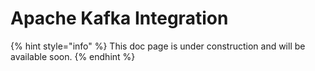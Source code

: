 # Apache Kafka Integration



{% hint style="info" %}
This doc page is under construction and will be available soon.
{% endhint %}



